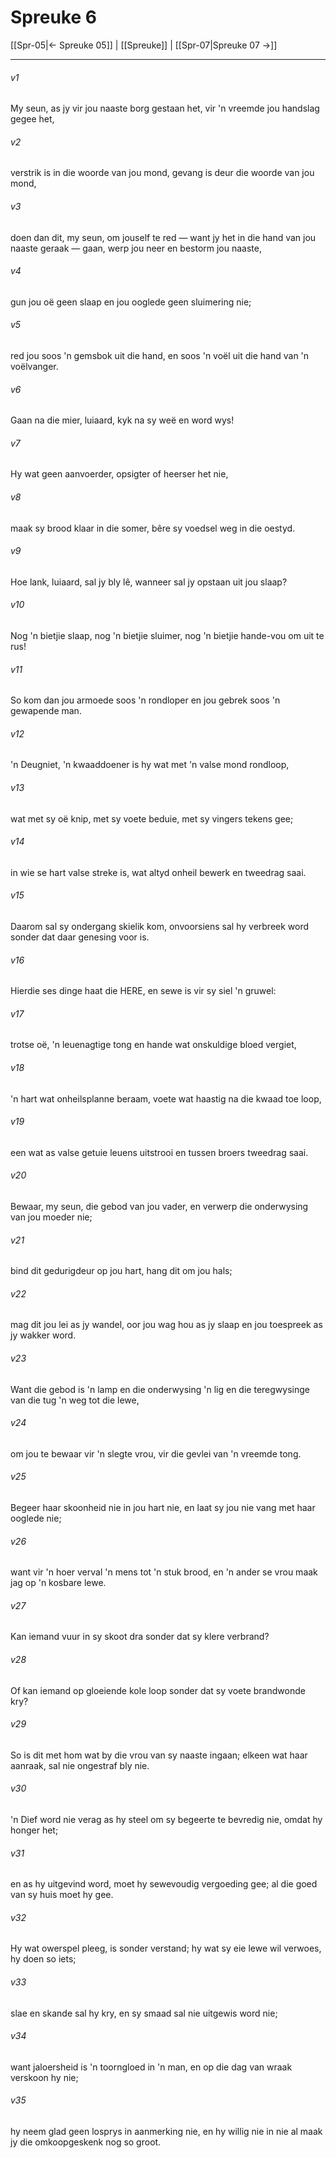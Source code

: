 # Spreuke 6

[[Spr-05|← Spreuke 05]] | [[Spreuke]] | [[Spr-07|Spreuke 07 →]]
***

###### v1
My seun, as jy vir jou naaste borg gestaan het, vir 'n vreemde jou handslag gegee het, 
###### v2
verstrik is in die woorde van jou mond, gevang is deur die woorde van jou mond, 
###### v3
doen dan dit, my seun, om jouself te red — want jy het in die hand van jou naaste geraak — gaan, werp jou neer en bestorm jou naaste, 
###### v4
gun jou oë geen slaap en jou ooglede geen sluimering nie; 
###### v5
red jou soos 'n gemsbok uit die hand, en soos 'n voël uit die hand van 'n voëlvanger. 
###### v6
Gaan na die mier, luiaard, kyk na sy weë en word wys! 
###### v7
Hy wat geen aanvoerder, opsigter of heerser het nie, 
###### v8
maak sy brood klaar in die somer, bêre sy voedsel weg in die oestyd. 
###### v9
Hoe lank, luiaard, sal jy bly lê, wanneer sal jy opstaan uit jou slaap? 
###### v10
Nog 'n bietjie slaap, nog 'n bietjie sluimer, nog 'n bietjie hande-vou om uit te rus! 
###### v11
So kom dan jou armoede soos 'n rondloper en jou gebrek soos 'n gewapende man. 
###### v12
'n Deugniet, 'n kwaaddoener is hy wat met 'n valse mond rondloop, 
###### v13
wat met sy oë knip, met sy voete beduie, met sy vingers tekens gee; 
###### v14
in wie se hart valse streke is, wat altyd onheil bewerk en tweedrag saai. 
###### v15
Daarom sal sy ondergang skielik kom, onvoorsiens sal hy verbreek word sonder dat daar genesing voor is. 
###### v16
Hierdie ses dinge haat die HERE, en sewe is vir sy siel 'n gruwel: 
###### v17
trotse oë, 'n leuenagtige tong en hande wat onskuldige bloed vergiet, 
###### v18
'n hart wat onheilsplanne beraam, voete wat haastig na die kwaad toe loop, 
###### v19
een wat as valse getuie leuens uitstrooi en tussen broers tweedrag saai. 
###### v20
Bewaar, my seun, die gebod van jou vader, en verwerp die onderwysing van jou moeder nie; 
###### v21
bind dit gedurigdeur op jou hart, hang dit om jou hals; 
###### v22
mag dit jou lei as jy wandel, oor jou wag hou as jy slaap en jou toespreek as jy wakker word. 
###### v23
Want die gebod is 'n lamp en die onderwysing 'n lig en die teregwysinge van die tug 'n weg tot die lewe, 
###### v24
om jou te bewaar vir 'n slegte vrou, vir die gevlei van 'n vreemde tong. 
###### v25
Begeer haar skoonheid nie in jou hart nie, en laat sy jou nie vang met haar ooglede nie; 
###### v26
want vir 'n hoer verval 'n mens tot 'n stuk brood, en 'n ander se vrou maak jag op 'n kosbare lewe. 
###### v27
Kan iemand vuur in sy skoot dra sonder dat sy klere verbrand? 
###### v28
Of kan iemand op gloeiende kole loop sonder dat sy voete brandwonde kry? 
###### v29
So is dit met hom wat by die vrou van sy naaste ingaan; elkeen wat haar aanraak, sal nie ongestraf bly nie. 
###### v30
'n Dief word nie verag as hy steel om sy begeerte te bevredig nie, omdat hy honger het; 
###### v31
en as hy uitgevind word, moet hy sewevoudig vergoeding gee; al die goed van sy huis moet hy gee. 
###### v32
Hy wat owerspel pleeg, is sonder verstand; hy wat sy eie lewe wil verwoes, hy doen so iets; 
###### v33
slae en skande sal hy kry, en sy smaad sal nie uitgewis word nie; 
###### v34
want jaloersheid is 'n toorngloed in 'n man, en op die dag van wraak verskoon hy nie; 
###### v35
hy neem glad geen losprys in aanmerking nie, en hy willig nie in nie al maak jy die omkoopgeskenk nog so groot. 
